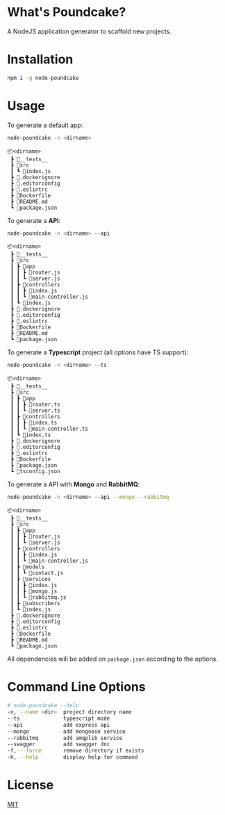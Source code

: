 
# What's Poundcake?

A NodeJS application generator to scaffold new projects.

# Installation

```bash
npm i -g node-poundcake
```

# Usage

To generate a default app:

```bash
node-poundcake -n <dirname>
```

```
📦<dirname>
 ┣ 📂__tests__
 ┣ 📂src
 ┃ ┗ 📜index.js
 ┣ 📜.dockerignore
 ┣ 📜.editorconfig
 ┣ 📜.eslintrc
 ┣ 📜Dockerfile
 ┣ 📜README.md
 ┗ 📜package.json
```

To generate a **API**:

```bash
node-poundcake -n <dirname> --api
```

```
📦<dirname>
 ┣ 📂__tests__
 ┣ 📂src
 ┃ ┣ 📂app
 ┃ ┃ ┣ 📜router.js
 ┃ ┃ ┗ 📜server.js
 ┃ ┣ 📂controllers
 ┃ ┃ ┣ 📜index.js
 ┃ ┃ ┗ 📜main-controller.js
 ┃ ┗ 📜index.js
 ┣ 📜.dockerignore
 ┣ 📜.editorconfig
 ┣ 📜.eslintrc
 ┣ 📜Dockerfile
 ┣ 📜README.md
 ┗ 📜package.json
```

To generate a **Typescript** project (all options have TS support):

```bash
node-poundcake -n <dirname> --ts
```

```
📦<dirname>
 ┣ 📂__tests__
 ┣ 📂src
 ┃ ┣ 📂app
 ┃ ┃ ┣ 📜router.ts
 ┃ ┃ ┗ 📜server.ts
 ┃ ┣ 📂controllers
 ┃ ┃ ┣ 📜index.ts
 ┃ ┃ ┗ 📜main-controller.ts
 ┃ ┗ 📜index.ts
 ┣ 📜.dockerignore
 ┣ 📜.editorconfig
 ┣ 📜.eslintrc
 ┣ 📜Dockerfile
 ┣ 📜package.json
 ┗ 📜tsconfig.json
```

To generate a API with **Mongo** and **RabbitMQ**:

```bash
node-poundcake -n <dirname> --api --mongo --rabbitmq
```

```
📦<dirname>
 ┣ 📂__tests__
 ┣ 📂src
 ┃ ┣ 📂app
 ┃ ┃ ┣ 📜router.js
 ┃ ┃ ┗ 📜server.js
 ┃ ┣ 📂controllers
 ┃ ┃ ┣ 📜index.js
 ┃ ┃ ┗ 📜main-controller.js
 ┃ ┣ 📂models
 ┃ ┃ ┗ 📜contact.js
 ┃ ┣ 📂services
 ┃ ┃ ┣ 📜index.js
 ┃ ┃ ┣ 📜mongo.js
 ┃ ┃ ┗ 📜rabbitmq.js
 ┃ ┣ 📂subscribers
 ┃ ┗ 📜index.js
 ┣ 📜.dockerignore
 ┣ 📜.editorconfig
 ┣ 📜.eslintrc
 ┣ 📜Dockerfile
 ┣ 📜README.md
 ┗ 📜package.json
```

All dependencies will be added on `package.json` according to the options.

# Command Line Options

```bash
# node-poundcake --help
-n, --name <dir>  project directory name
--ts              typescript mode
--api             add express api
--mongo           add mongoose service
--rabbitmq        add amqplib service
--swagger         add swagger doc
-f, --force       remove directory if exists
-h, --help        display help for command
```

# License

[MIT](LICENSE)
